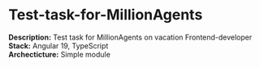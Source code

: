 # Test-task-for-MillionAgents
<strong>Description:</strong> Test task for MillionAgents on vacation Frontend-developer</br>
<strong>Stack:</strong> Angular 19, TypeScript</br>
<strong>Archecticture:</strong> Simple module</br>
